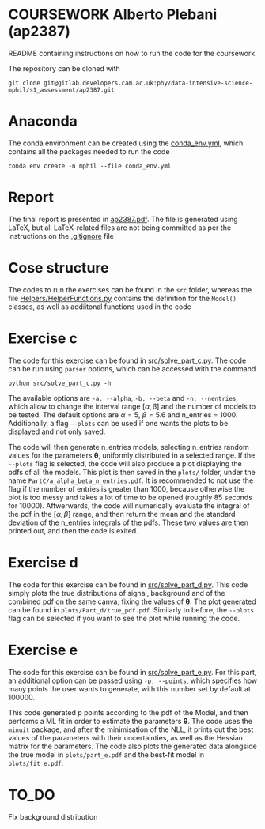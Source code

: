# COURSEWORK Alberto Plebani (ap2387)

README containing instructions on how to run the code for the coursework.

The repository can be cloned with 
```shell
git clone git@gitlab.developers.cam.ac.uk:phy/data-intensive-science-mphil/s1_assessment/ap2387.git
```

# Anaconda 

The conda environment can be created using the [conda_env.yml](https://gitlab.developers.cam.ac.uk/phy/data-intensive-science-mphil/s1_assessment/ap2387/-/blob/main/conda_env.yml), which contains all the packages needed to run the code
```shell
conda env create -n mphil --file conda_env.yml
```

# Report

The final report is presented in [ap2387.pdf](https://gitlab.developers.cam.ac.uk/phy/data-intensive-science-mphil/s1_assessment/ap2387/-/blob/main/ap2387.pdf?ref_type=heads). The file is generated using LaTeX, but all LaTeX-related files are not being committed as per the instructions on the [.gitignore](https://gitlab.developers.cam.ac.uk/phy/data-intensive-science-mphil/s1_assessment/ap2387/-/blob/main/.gitignore?ref_type=heads) file

# Cose structure

The codes to run the exercises can be found in the ```src``` folder, whereas the file [Helpers/HelperFunctions.py](https://gitlab.developers.cam.ac.uk/phy/data-intensive-science-mphil/s1_assessment/ap2387/-/blob/main/Helpers/HelperFunctions.py?ref_type=heads) contains the definition for the ```Model()``` classes, as well as addiitonal functions used in the code

# Exercise c

The code for this exercise can be found in [src/solve_part_c.py](https://gitlab.developers.cam.ac.uk/phy/data-intensive-science-mphil/s1_assessment/ap2387/-/blob/main/src/solve_part_c.py). The code can be run using ```parser``` options, which can be accessed with the command
```shell
python src/solve_part_c.py -h
```

The available options are ```-a, --alpha```, ```-b, --beta``` and ```-n, --nentries```, which allow to change the interval range $[\alpha,\beta]$ and the number of models to be tested. The default options are $\alpha=5$, $\beta=5.6$ and n_entries = 1000. Additionally, a flag ```--plots``` can be used if one wants the plots to be displayed and not only saved.

The code will then generate n_entries models, selecting n_entries random values for the parameters $\mathbf{\theta}$, uniformly distributed in a selected range. If the ```--plots``` flag is selected, the code will also produce a plot displaying the pdfs of all the models. This plot is then saved in the ```plots/``` folder, under the name ```PartC/a_alpha_beta_n_entries.pdf```. It is recommended to not use the flag if the number of entries is greater than 1000, because otherwise the plot is too messy and takes a lot of time to be opened (roughly 85 seconds for 10000).
Aftwerwards, the code will numerically evaluate the integral of the pdf in the $[\alpha,\beta]$ range, and then return the mean and the standard deviation of the n_entries integrals of the pdfs. These two values are then printed out, and then the code is exited.


# Exercise d

The code for this exercise can be found in [src/solve_part_d.py](https://gitlab.developers.cam.ac.uk/phy/data-intensive-science-mphil/s1_assessment/ap2387/-/blob/main/src/solve_part_d.py). This code simply plots the true distributions of signal, background and of the combined pdf on the same canva, fixing the values of $\mathbf{\theta}$. The plot generated can be found in ```plots/Part_d/true_pdf.pdf```. Similarly to before, the ```--plots``` flag can be selected if you want to see the plot while running the code.

# Exercise e

The code for this exercise can be found in [src/solve_part_e.py](https://gitlab.developers.cam.ac.uk/phy/data-intensive-science-mphil/s1_assessment/ap2387/-/blob/main/src/solve_part_e.py). For this part, an additional option can be passed using ```-p, --points```, which specifies how many points the user wants to generate, with this number set by default at 100000.

This code generated p points according to the pdf of the Model, and then performs a ML fit in order to estimate the parameters $\mathbf{\theta}$. The code uses the ```minuit``` package, and after the minimisation of the NLL, it prints out the best values of the parameters with their uncertainties, as well as the Hessian matrix for the parameters. The code also plots the generated data alongside the true model in ```plots/part_e.pdf``` and the best-fit model in ```plots/fit_e.pdf```.

# TO_DO

Fix background distribution